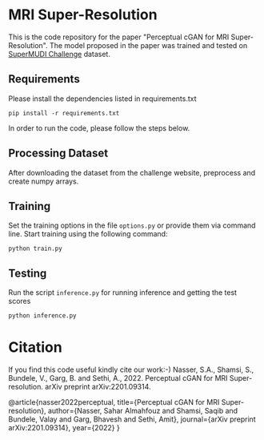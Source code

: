 # MRI Super-Resolution

This is the code repository for the paper "Perceptual cGAN for MRI Super-Resolution". The model proposed in the paper was trained and tested on [SuperMUDI Challenge](http://cmic.cs.ucl.ac.uk/cdmri20/challenge.html) dataset.


## Requirements
Please install the dependencies listed in requirements.txt
```
pip install -r requirements.txt
```

In order to run the code, please follow the steps below.

## Processing Dataset
After downloading the dataset from the challenge website, preprocess and create numpy arrays.

## Training 
Set the training options in the file `options.py` or provide them via command line.
Start training using the following command:
```
python train.py
```

## Testing
Run the script `inference.py` for running inference and getting the test scores
```
python inference.py
```

# Citation
If you find this code useful kindly cite our work:-)
Nasser, S.A., Shamsi, S., Bundele, V., Garg, B. and Sethi, A., 2022. Perceptual cGAN for MRI Super-resolution. arXiv preprint arXiv:2201.09314.

@article{nasser2022perceptual,
  title={Perceptual cGAN for MRI Super-resolution},
  author={Nasser, Sahar Almahfouz and Shamsi, Saqib and Bundele, Valay and Garg, Bhavesh and Sethi, Amit},
  journal={arXiv preprint arXiv:2201.09314},
  year={2022}
}
